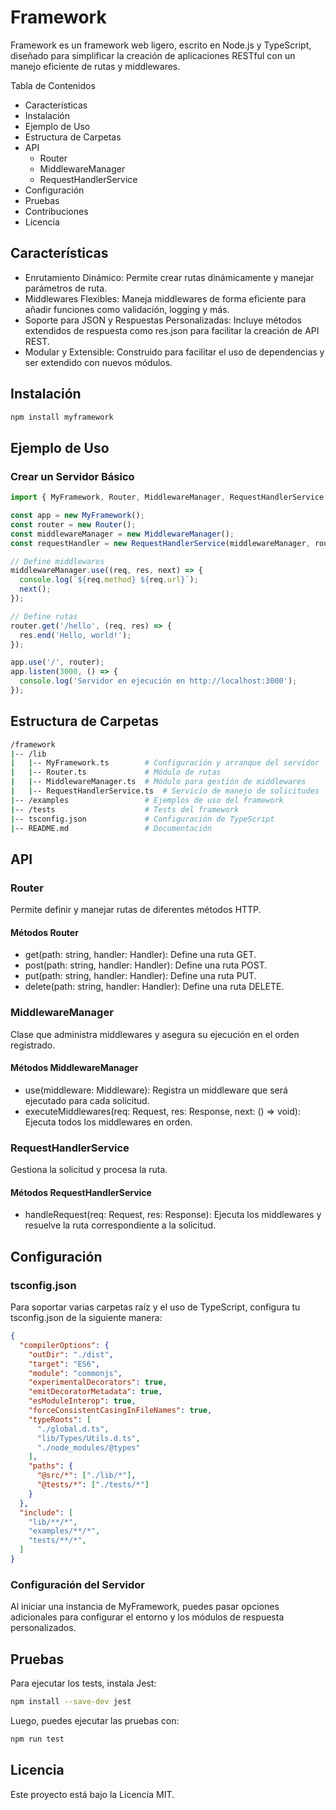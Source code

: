 # Framework

Framework es un framework web ligero, escrito en Node.js y TypeScript, diseñado para simplificar la creación de aplicaciones RESTful con un manejo eficiente de rutas y middlewares.

Tabla de Contenidos

* Características
* Instalación
* Ejemplo de Uso
* Estructura de Carpetas
* API
  * Router
  * MiddlewareManager
  * RequestHandlerService
* Configuración
* Pruebas
* Contribuciones
* Licencia

## Características

* Enrutamiento Dinámico: Permite crear rutas dinámicamente y manejar parámetros de ruta.
* Middlewares Flexibles: Maneja middlewares de forma eficiente para añadir funciones como validación, logging y más.
* Soporte para JSON y Respuestas Personalizadas: Incluye métodos extendidos de respuesta como res.json para facilitar la creación de API REST.
* Modular y Extensible: Construido para facilitar el uso de dependencias y ser extendido con nuevos módulos.

## Instalación

``` Typescript
npm install myframework
```

## Ejemplo de Uso

### Crear un Servidor Básico

``` typescript
import { MyFramework, Router, MiddlewareManager, RequestHandlerService } from 'myframework';

const app = new MyFramework();
const router = new Router();
const middlewareManager = new MiddlewareManager();
const requestHandler = new RequestHandlerService(middlewareManager, router);

// Define middlewares
middlewareManager.use((req, res, next) => {
  console.log(`${req.method} ${req.url}`);
  next();
});

// Define rutas
router.get('/hello', (req, res) => {
  res.end('Hello, world!');
});

app.use('/', router);
app.listen(3000, () => {
  console.log('Servidor en ejecución en http://localhost:3000');
});
```

## Estructura de Carpetas

``` bash
/framework
|-- /lib
|   |-- MyFramework.ts        # Configuración y arranque del servidor
|   |-- Router.ts             # Módulo de rutas
|   |-- MiddlewareManager.ts  # Módulo para gestión de middlewares
|   |-- RequestHandlerService.ts  # Servicio de manejo de solicitudes
|-- /examples                 # Ejemplos de uso del framework
|-- /tests                    # Tests del framework
|-- tsconfig.json             # Configuración de TypeScript
|-- README.md                 # Documentación
```

## API

### Router

Permite definir y manejar rutas de diferentes métodos HTTP.

#### Métodos Router

* get(path: string, handler: Handler): Define una ruta GET.
* post(path: string, handler: Handler): Define una ruta POST.
* put(path: string, handler: Handler): Define una ruta PUT.
* delete(path: string, handler: Handler): Define una ruta DELETE.

### MiddlewareManager

Clase que administra middlewares y asegura su ejecución en el orden registrado.

#### Métodos MiddlewareManager

* use(middleware: Middleware): Registra un middleware que será ejecutado para cada solicitud.
* executeMiddlewares(req: Request, res: Response, next: () => void): Ejecuta todos los middlewares en orden.

### RequestHandlerService

Gestiona la solicitud y procesa la ruta.

#### Métodos RequestHandlerService

* handleRequest(req: Request, res: Response): Ejecuta los middlewares y resuelve la ruta correspondiente a la solicitud.

## Configuración

### tsconfig.json

Para soportar varias carpetas raíz y el uso de TypeScript, configura tu tsconfig.json de la siguiente manera:

``` json
{
  "compilerOptions": {
    "outDir": "./dist",
    "target": "ES6",
    "module": "commonjs",
    "experimentalDecorators": true,
    "emitDecoratorMetadata": true,
    "esModuleInterop": true,
    "forceConsistentCasingInFileNames": true,
    "typeRoots": [
      "./global.d.ts",
      "lib/Types/Utils.d.ts",
      "./node_modules/@types"
    ],
    "paths": {
      "@src/*": ["./lib/*"],
      "@tests/*": ["./tests/*"]
    }
  },
  "include": [
    "lib/**/*",
    "examples/**/*",
    "tests/**/*",
  ]
}
```

### Configuración del Servidor

Al iniciar una instancia de MyFramework, puedes pasar opciones adicionales para configurar el entorno y los módulos de respuesta personalizados.

## Pruebas

Para ejecutar los tests, instala Jest:

``` bash
npm install --save-dev jest
```

Luego, puedes ejecutar las pruebas con:

```bash
npm run test
```

## Licencia

Este proyecto está bajo la Licencia MIT.
